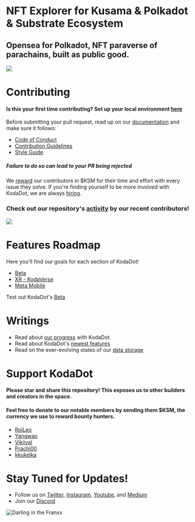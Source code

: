 # NFT Explorer for Kusama & Polkadot & Substrate Ecosystem
## Opensea for Polkadot, NFT paraverse of parachains, built as public good.
![](https://github.com/kodadot/kodadot-presskit/blob/main/v3/KODA_v3.png?raw=true)

# Contributing
#### Is this your first time contributing? Set up your local environment [here](FIRST_TIME.md)
Before submitting your pull request, read up on our [documentation](https://docs.kodadot.xyz) and make sure it follows:

- [Code of Conduct](CODE_OF_CONDUCT.md)
- [Contribution Guidelines](CONTRIBUTING.md)
- [Style Guide](STYLE_GUIDE.md)

##### **Failure to do so can lead to your PR being rejected**

We [reward](REWARDS.md) our contributors in $KSM for their time and effort with every issue they solve. If you're finding yourself to be more involved with KodaDot, we are always [hiring](HIRING.md).

### **Check out our repository's [activity](ACTIVITY.md) by our recent contributors!**
<img src="https://contrib.rocks/image?repo=kodadot/nft-gallery" />

# Features Roadmap
Here you'll find our goals for each section of KodaDot!
- [Beta](https://github.com/orgs/kodadot/projects/1)
- [XR - KodaVerse](https://github.com/orgs/kodadot/projects/2/views/1)
- [Meta Mobile](https://github.com/orgs/kodadot/projects/3/views/1)

Test out KodaDot's [Beta](https://beta.kodadot.xyz/)

# Writings

- Read about [our progress](https://github.com/kodadot/nft-gallery/discussions/categories/meta-hours) with KodaDot.
- Read about KodaDot's [newest features](https://docs.kodadot.xyz/writings.html)
- Read on the ever-evolving states of our [data storage](https://medium.com/kodadot/on-the-past-present-and-future-of-data-storage-at-kodadot-7634a0c32530)


# Support KodaDot
#### Please **star** and **share** this repository! This exposes us to other builders and creators in the space.
#### Feel free to donate to our notable members by sending them $KSM, the currency we use to reward bounty hunters.
- [RoiLeo](https://kodadot.xyz/transfer/?target=DVYy1qnocE8t6ZvUfPx3rEjG829khNRXx3YrCGVHHj19Lcb)
- [Yangwao](https://kodadot.xyz/transfer/?target=CuHWHNcBt3ASMVSJmcJyiBWGxxiWLyjYoYbGjfhL4ovoeSd)
- [Vikiival](https://kodadot.xyz/transfer/?target=Fksmad33PFxhrQXNYPPJozgWrv82zuFLvXK7Rh8m1xQhe98)
- [Prachi00](https://kodadot.xyz/transfer/?target=EzGc4s9PgCPx1YnF3fqzhLzVHpHMTL4LWPScwpDrR8JKgSU)
- [kkukelka](https://kodadot.xyz/transfer/?target=EqdyzrzVmeHwMdMwvPeCMnNdbuQDbD3YrjY93xq9Ln3jUGW)


# Stay Tuned for Updates!
- Follow us on [Twitter](https://twitter.com/KodaDot), [Instagram](https://instagram.com/kodadot.xyz), [Youtube](https://www.youtube.com/channel/UCEULduld5NrqOL49k1KVjoA), and [Medium](https://medium.com/kodadot)
- Join our [Discord](https://discord.gg/u6ymnbz4PR)

![Darling in the Franxx](https://media.giphy.com/media/10YWqUivkQPeeJWD3u/giphy.gif)
